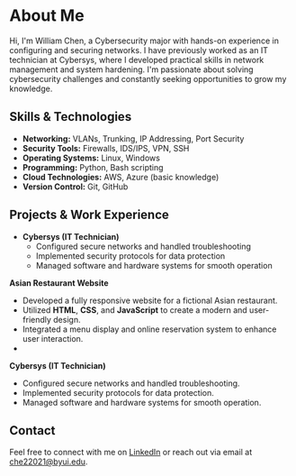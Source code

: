 # About Me

Hi, I'm William Chen, a Cybersecurity major with hands-on experience in configuring and securing networks. I have previously worked as an IT technician at Cybersys, where I developed practical skills in network management and system hardening. I'm passionate about solving cybersecurity challenges and constantly seeking opportunities to grow my knowledge.

## Skills & Technologies

- **Networking:** VLANs, Trunking, IP Addressing, Port Security
- **Security Tools:** Firewalls, IDS/IPS, VPN, SSH
- **Operating Systems:** Linux, Windows
- **Programming:** Python, Bash scripting
- **Cloud Technologies:** AWS, Azure (basic knowledge)
- **Version Control:** Git, GitHub

## Projects & Work Experience

- **Cybersys (IT Technician)**
  - Configured secure networks and handled troubleshooting
  - Implemented security protocols for data protection
  - Managed software and hardware systems for smooth operation

**Asian Restaurant Website**
  - Developed a fully responsive website for a fictional Asian restaurant.
  - Utilized **HTML**, **CSS**, and **JavaScript** to create a modern and user-friendly design.
  - Integrated a menu display and online reservation system to enhance user interaction.
  - 
**Cybersys (IT Technician)**
  - Configured secure networks and handled troubleshooting.
  - Implemented security protocols for data protection.
  - Managed software and hardware systems for smooth operation.

## Contact

Feel free to connect with me on [LinkedIn](www.linkedin.com/in/william-chen-a3723a22a) or reach out via email at che22021@byui.edu.
